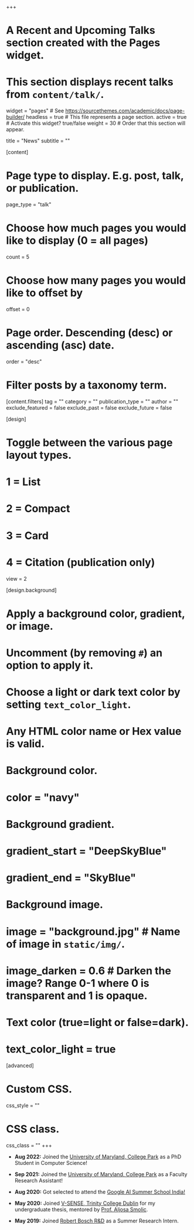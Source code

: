 +++
# A Recent and Upcoming Talks section created with the Pages widget.
# This section displays recent talks from `content/talk/`.

widget = "pages"  # See https://sourcethemes.com/academic/docs/page-builder/
headless = true  # This file represents a page section.
active = true  # Activate this widget? true/false
weight = 30  # Order that this section will appear.

title = "News"
subtitle = ""

[content]
  # Page type to display. E.g. post, talk, or publication.
  page_type = "talk"
  
  # Choose how much pages you would like to display (0 = all pages)
  count = 5
  
  # Choose how many pages you would like to offset by
  offset = 0

  # Page order. Descending (desc) or ascending (asc) date.
  order = "desc"

  # Filter posts by a taxonomy term.
  [content.filters]
    tag = ""
    category = ""
    publication_type = ""
    author = ""
    exclude_featured = false
    exclude_past = false
    exclude_future = false
    
[design]
  # Toggle between the various page layout types.
  #   1 = List
  #   2 = Compact
  #   3 = Card
  #   4 = Citation (publication only)
  view = 2
  
[design.background]
  # Apply a background color, gradient, or image.
  #   Uncomment (by removing `#`) an option to apply it.
  #   Choose a light or dark text color by setting `text_color_light`.
  #   Any HTML color name or Hex value is valid.

  # Background color.
  # color = "navy"
  
  # Background gradient.
  # gradient_start = "DeepSkyBlue"
  # gradient_end = "SkyBlue"
  
  # Background image.
  # image = "background.jpg"  # Name of image in `static/img/`.
  # image_darken = 0.6  # Darken the image? Range 0-1 where 0 is transparent and 1 is opaque.

  # Text color (true=light or false=dark).
  # text_color_light = true  
  
[advanced]
 # Custom CSS. 
 css_style = ""
 
 # CSS class.
 css_class = ""
+++

* <b>Aug 2022:</b>  Joined the <a href="https://www.umiacs.umd.edu/">University of Maryland, College Park</a> as a PhD Student in Computer Science!

* <b>Sep 2021:</b>  Joined the <a href="https://www.umiacs.umd.edu/">University of Maryland, College Park</a> as a Faculty Research Assistant!

* <b>Aug 2020:</b>  Got selected to attend the <a href="https://sites.google.com/view/aisummerschool2020/">Google AI Summer School India!</a>

* <b>May 2020:</b>  Joined <a href="https://v-sense.scss.tcd.ie/">V-SENSE, Trinity College Dublin</a> for my undergraduate thesis, mentored by <a href ="https://www.tcd.ie/research/profiles/?profile=smolica">Prof. Aljosa Smolic</a>.

* <b>May 2019:</b> Joined <a href="https://www.bosch.com/research/about-research/research-locations/">Robert Bosch R&D</a> as a Summer Research Intern.